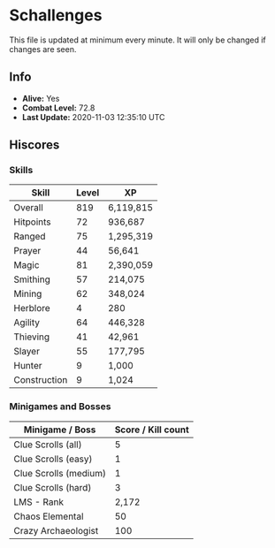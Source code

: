# Schallenges

This file is updated at minimum every minute. It will only be changed if changes are seen.

## Info

 - **Alive:** Yes
 - **Combat Level:** 72.8
 - **Last Update:** 2020-11-03 12:35:10 UTC

## Hiscores

### Skills

| Skill | Level | XP |
|--|--|--|
| Overall | 819 | 6,119,815 |
| Hitpoints | 72 | 936,687 |
| Ranged | 75 | 1,295,319 |
| Prayer | 44 | 56,641 |
| Magic | 81 | 2,390,059 |
| Smithing | 57 | 214,075 |
| Mining | 62 | 348,024 |
| Herblore | 4 | 280 |
| Agility | 64 | 446,328 |
| Thieving | 41 | 42,961 |
| Slayer | 55 | 177,795 |
| Hunter | 9 | 1,000 |
| Construction | 9 | 1,024 |

### Minigames and Bosses

| Minigame / Boss | Score / Kill count |
|--|--|
| Clue Scrolls (all) | 5 |
| Clue Scrolls (easy) | 1 |
| Clue Scrolls (medium) | 1 |
| Clue Scrolls (hard) | 3 |
| LMS - Rank | 2,172 |
| Chaos Elemental | 50 |
| Crazy Archaeologist | 100 |
